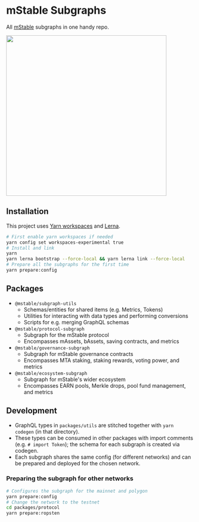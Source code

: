 # mStable Subgraphs

All [mStable](https://mstable.org) subgraphs in one handy repo.

<a href="https://www.youtube.com/watch?v=l0vrsO3_HpU"><img src="https://raw.githubusercontent.com/mstable/mStable-subgraphs-monorepo/master/graphtasia.png" width="430" /></a>

## Installation

This project uses [Yarn workspaces](https://classic.yarnpkg.com/en/docs/workspaces/) and [Lerna](https://github.com/lerna/lerna).

```bash
# First enable yarn workspaces if needed
yarn config set workspaces-experimental true
# Install and link
yarn
yarn lerna bootstrap --force-local && yarn lerna link --force-local
# Prepare all the subgraphs for the first time
yarn prepare:config
```

## Packages

- `@mstable/subgraph-utils`
  - Schemas/entities for shared items (e.g. Metrics, Tokens)
  - Utilities for interacting with data types and performing conversions 
  - Scripts for e.g. merging GraphQL schemas
- `@mstable/protocol-subgraph`
  - Subgraph for the mStable protocol
  - Encompasses mAssets, bAssets, saving contracts, and metrics
- `@mstable/governance-subgraph`
  - Subgraph for mStable governance contracts
  - Encompasses MTA staking, staking rewards, voting power, and metrics
- `@mstable/ecosystem-subgraph`
  - Subgraph for mStable's wider ecosystem
  - Encompasses EARN pools, Merkle drops, pool fund management, and metrics


## Development

- GraphQL types in `packages/utils` are stitched together with `yarn codegen` (in that directory).
- These types can be consumed in other packages with import comments (e.g. `# import Token`); the schema for each subgraph is created via codegen. 
- Each subgraph shares the same config (for different networks) and can be prepared and deployed for the chosen network.

### Preparing the subgraph for other networks

```bash
# Configures the subgraph for the mainnet and polygon
yarn prepare:config
# Change the network to the testnet
cd packages/protocol
yarn prepare:ropsten
```
